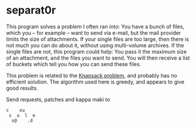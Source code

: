 # separat0r

This program solves a problem I often ran into: You have a bunch of
files, which you – for example – want to send via e-mail, but the mail
provider limits the size of attachments. If your single files are too
large, then there is not much you can do about it, without using
multi-volume archives. If the single files are not, this program could
help: You pass it the maximum size of an attachment, and the files you
want to send. You will then receive a list of buckets which tell you
how you can send these files.

This problem is related to the [Knapsack problem][1], and probably has
no efficient solution. The algorithm used here is greedy, and appears
to give good results.

Send requests, patches and kappa maki to

    c    xu
     s  u  l  e
	  s@    .d

[1]:https://en.wikipedia.org/wiki/Knapsack_problem
